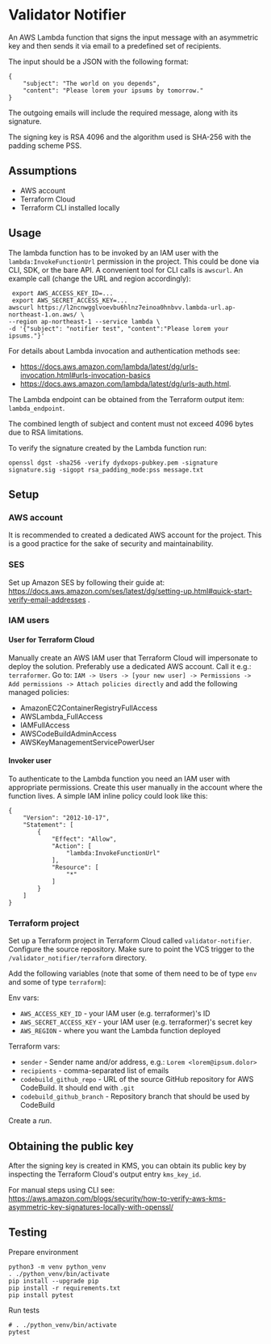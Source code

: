 # Validator Notifier

An AWS Lambda function that signs the input message with an asymmetric key and then sends it via email to a predefined set of recipients.

The input should be a JSON with the following format:

```
{
    "subject": "The world on you depends",
    "content": "Please lorem your ipsums by tomorrow."
}
```

The outgoing emails will include the required message, along with its signature.

The signing key is RSA 4096 and the algorithm used is SHA-256 with the padding scheme PSS.

## Assumptions

* AWS account
* Terraform Cloud
* Terraform CLI installed locally

## Usage

The lambda function has to be invoked by an IAM user with the `lambda:InvokeFunctionUrl` permission in the project.
This could be done via CLI, SDK, or the bare API. A convenient tool for CLI calls is `awscurl`. 
An example call (change the URL and region accordingly):

```
 export AWS_ACCESS_KEY_ID=...
 export AWS_SECRET_ACCESS_KEY=...
awscurl https://l2ncnwgglvoevbu6hlnz7einoa0hnbvv.lambda-url.ap-northeast-1.on.aws/ \
--region ap-northeast-1 --service lambda \
-d '{"subject": "notifier test", "content":"Please lorem your ipsums."}'
```

For details about Lambda invocation and authentication methods see:

* https://docs.aws.amazon.com/lambda/latest/dg/urls-invocation.html#urls-invocation-basics
* https://docs.aws.amazon.com/lambda/latest/dg/urls-auth.html.


The Lambda endpoint can be obtained from the Terraform output item: `lambda_endpoint`.

The combined length of subject and content must not exceed 4096 bytes due to RSA limitations.

To verify the signature created by the Lambda function run:

```
openssl dgst -sha256 -verify dydxops-pubkey.pem -signature signature.sig -sigopt rsa_padding_mode:pss message.txt
```

## Setup

### AWS account

It is recommended to created a dedicated AWS account for the project. This is a good practice for the sake of security and maintainability.

### SES

Set up Amazon SES by following their guide at: https://docs.aws.amazon.com/ses/latest/dg/setting-up.html#quick-start-verify-email-addresses .

### IAM users

#### User for Terraform Cloud

Manually create an AWS IAM user that Terraform Cloud will impersonate to deploy the solution. Preferably use a dedicated AWS account.
Call it e.g.: `terraformer`. Go to:
`IAM -> Users -> [your new user] -> Permissions -> Add permissions -> Attach policies directly`
and add the following managed policies:

* AmazonEC2ContainerRegistryFullAccess
* AWSLambda_FullAccess
* IAMFullAccess
* AWSCodeBuildAdminAccess
* AWSKeyManagementServicePowerUser

#### Invoker user

To authenticate to the Lambda function you need an IAM user with appropriate permissions.
Create this user manually in the account where the function lives.
A simple IAM inline policy could look like this:

```
{
    "Version": "2012-10-17",
    "Statement": [
        {
            "Effect": "Allow",
            "Action": [
                "lambda:InvokeFunctionUrl"
            ],
            "Resource": [
                "*"
            ]
        }
    ]
}
```

### Terraform project

Set up a Terraform project in Terraform Cloud called `validator-notifier`. Configure the source repository.
Make sure to point the VCS trigger to the `/validator_notifier/terraform` directory.

Add the following variables (note that some of them need to be of type `env` and some of type `terraform`):

Env vars:

* `AWS_ACCESS_KEY_ID` - your IAM user (e.g. terraformer)'s ID
* `AWS_SECRET_ACCESS_KEY` - your IAM user (e.g. terraformer)'s secret key
* `AWS_REGION` - where you want the Lambda function deployed

Terraform vars:

* `sender` - Sender name and/or address, e.g.: `Lorem <lorem@ipsum.dolor>`
* `recipients` - comma-separated list of emails
* `codebuild_github_repo` - URL of the source GitHub repository for AWS CodeBuild. It should end with `.git`
* `codebuild_github_branch` - Repository branch that should be used by CodeBuild

Create a _run_.

## Obtaining the public key

After the signing key is created in KMS, you can obtain its public key by inspecting
the Terraform Cloud's output entry `kms_key_id`.

For manual steps using CLI see:
https://aws.amazon.com/blogs/security/how-to-verify-aws-kms-asymmetric-key-signatures-locally-with-openssl/

## Testing

Prepare environment

```
python3 -m venv python_venv
. ./python_venv/bin/activate
pip install --upgrade pip
pip install -r requirements.txt
pip install pytest
```

Run tests

```
# . ./python_venv/bin/activate
pytest
```
